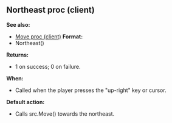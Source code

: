 ## Northeast proc (client)
**See also:**
*   [Move proc (client)](/ref/client/proc/Move.md) <!-- -->
**Format:**
*   Northeast()
<!-- -->
**Returns:**
*   1 on success; 0 on failure.
<!-- -->
**When:**
*   Called when the player presses the \"up-right\" key or cursor.
<!-- -->
**Default action:**
*   Calls src.Move() towards the northeast.